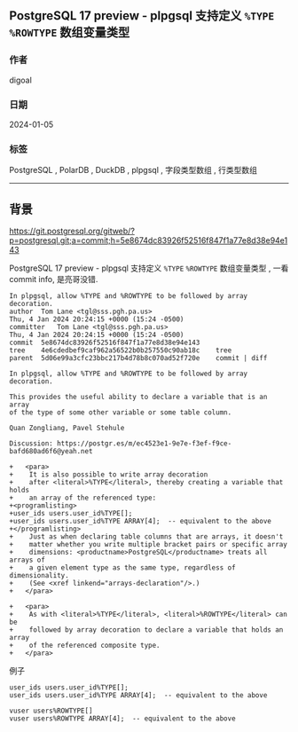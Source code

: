 ## PostgreSQL 17 preview - plpgsql 支持定义 `%TYPE` `%ROWTYPE` 数组变量类型   
                                
### 作者                                
digoal                                
                                
### 日期                                
2024-01-05                         
                                
### 标签                                
PostgreSQL , PolarDB , DuckDB , plpgsql , 字段类型数组 , 行类型数组    
                                
----                                
                                
## 背景     
https://git.postgresql.org/gitweb/?p=postgresql.git;a=commit;h=5e8674dc83926f52516f847f1a77e8d38e94e143  
  
PostgreSQL 17 preview - plpgsql 支持定义 `%TYPE` `%ROWTYPE` 数组变量类型 , 一看commit info, 是亮哥没错.    
  
```  
In plpgsql, allow %TYPE and %ROWTYPE to be followed by array decoration.  
author	Tom Lane <tgl@sss.pgh.pa.us>	  
Thu, 4 Jan 2024 20:24:15 +0000 (15:24 -0500)  
committer	Tom Lane <tgl@sss.pgh.pa.us>	  
Thu, 4 Jan 2024 20:24:15 +0000 (15:24 -0500)  
commit	5e8674dc83926f52516f847f1a77e8d38e94e143  
tree	4e6cdedbef9caf962a56522b0b257550c90ab18c	tree  
parent	5d06e99a3cfc23bbc217b4d78b8c070ad52f720e	commit | diff  
  
In plpgsql, allow %TYPE and %ROWTYPE to be followed by array decoration.  
  
This provides the useful ability to declare a variable that is an array  
of the type of some other variable or some table column.  
  
Quan Zongliang, Pavel Stehule  
  
Discussion: https://postgr.es/m/ec4523e1-9e7e-f3ef-f9ce-bafd680ad6f6@yeah.net  
```  
  
```  
+   <para>  
+    It is also possible to write array decoration  
+    after <literal>%TYPE</literal>, thereby creating a variable that holds  
+    an array of the referenced type:  
+<programlisting>  
+user_ids users.user_id%TYPE[];  
+user_ids users.user_id%TYPE ARRAY[4];  -- equivalent to the above  
+</programlisting>  
+    Just as when declaring table columns that are arrays, it doesn't  
+    matter whether you write multiple bracket pairs or specific array  
+    dimensions: <productname>PostgreSQL</productname> treats all arrays of  
+    a given element type as the same type, regardless of dimensionality.  
+    (See <xref linkend="arrays-declaration"/>.)  
+   </para>  
  
+   <para>  
+    As with <literal>%TYPE</literal>, <literal>%ROWTYPE</literal> can be  
+    followed by array decoration to declare a variable that holds an array  
+    of the referenced composite type.  
+   </para>  
```  
  
例子  
```  
user_ids users.user_id%TYPE[];  
user_ids users.user_id%TYPE ARRAY[4];  -- equivalent to the above  
  
vuser users%ROWTYPE[]  
vuser users%ROWTYPE ARRAY[4];  -- equivalent to the above  
```
  
